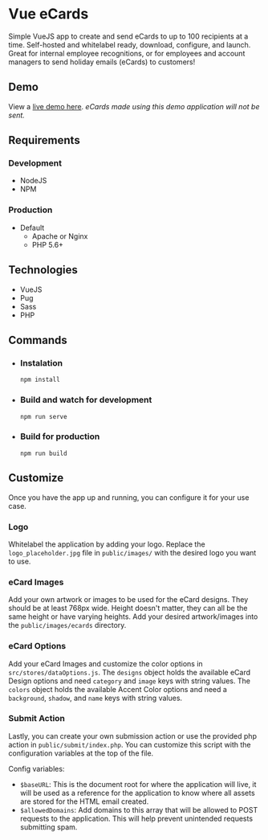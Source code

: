# Vue eCards
Simple VueJS app to create and send eCards to up to 100 recipients at a time. Self-hosted and whitelabel ready, download, configure, and launch. Great for internal employee recognitions, or for employees and account managers to send holiday emails (eCards) to customers!

## Demo
View a [live demo here](https://russellramey.me/examples/vue-ecards).
*eCards made using this demo application will not be sent.*

## Requirements
### Development
- NodeJS
- NPM
### Production
- Default
    - Apache or Nginx
    - PHP 5.6+

## Technologies
- VueJS
- Pug
- Sass
- PHP

## Commands
* ### Instalation
  ```
  npm install
  ```
* ### Build and watch for development
  ```
  npm run serve
  ```
* ### Build for production
  ```
  npm run build
  ```

## Customize
Once you have the app up and running, you can configure it for your use case.

### Logo
Whitelabel the application by adding your logo. Replace the `logo_placeholder.jpg` file in `public/images/` with the desired logo you want to use.

### eCard Images
Add your own artwork or images to be used for the eCard designs. They should be at least 768px wide. Height doesn't matter, they can all be the same height or have varying heights. Add your desired artwork/images into the `public/images/ecards` directory.

### eCard Options
Add your eCard Images and customize the color options in `src/stores/dataOptions.js`. The `designs` object holds the available eCard Design options and need `category` and `image` keys with string values. The `colors` object holds the available Accent Color options and need a `background`, `shadow`, and `name` keys with string values.

### Submit Action
Lastly, you can create your own submission action or use the provided php action in `public/submit/index.php`. You can customize this script with the configuration variables at the top of the file.

Config variables:
- `$baseURL`: This is the document root for where the application will live, it will be used as a reference for the application to know where all assets are stored for the HTML email created.
- `$allowedDomains`: Add domains to this array that will be allowed to POST requests to the application. This will help prevent unintended requests submitting spam.
